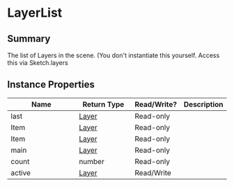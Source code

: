 
# LayerList

## Summary
The list of Layers in the scene. (You don't instantiate this yourself. Access this via Sketch.layers 


## Instance Properties

<table>
<thead><tr><th width="225">Name</th><th width="160">Return Type</th><th width="80">Read/Write?</th><th>Description</th></tr></thead>
<tbody>
<tr><td>last</td><td><a href="layer.md">Layer</a></td><td>Read-only</td><td></td></tr>
<tr><td>Item</td><td><a href="layer.md">Layer</a></td><td>Read-only</td><td></td></tr>
<tr><td>Item</td><td><a href="layer.md">Layer</a></td><td>Read-only</td><td></td></tr>
<tr><td>main</td><td><a href="layer.md">Layer</a></td><td>Read-only</td><td></td></tr>
<tr><td>count</td><td>number</td><td>Read-only</td><td></td></tr>
<tr><td>active</td><td><a href="layer.md">Layer</a></td><td>Read/Write</td><td></td></tr>
</tbody></table>




